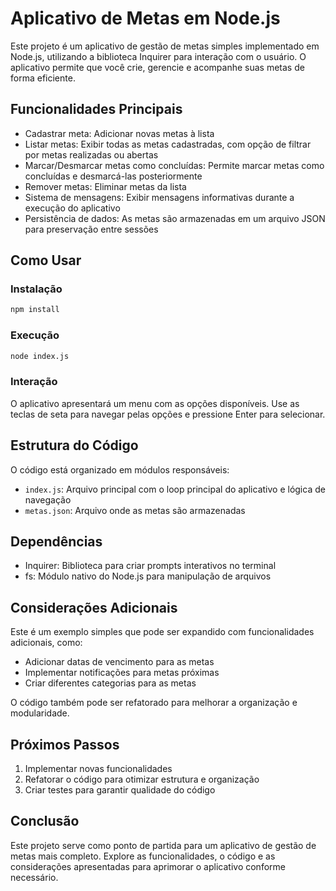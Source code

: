 # Aplicativo de Metas em Node.js

Este projeto é um aplicativo de gestão de metas simples implementado em Node.js, utilizando a biblioteca Inquirer para interação com o usuário. O aplicativo permite que você crie, gerencie e acompanhe suas metas de forma eficiente.

## Funcionalidades Principais

- Cadastrar meta: Adicionar novas metas à lista
- Listar metas: Exibir todas as metas cadastradas, com opção de filtrar por metas realizadas ou abertas
- Marcar/Desmarcar metas como concluídas: Permite marcar metas como concluídas e desmarcá-las posteriormente
- Remover metas: Eliminar metas da lista
- Sistema de mensagens: Exibir mensagens informativas durante a execução do aplicativo
- Persistência de dados: As metas são armazenadas em um arquivo JSON para preservação entre sessões

## Como Usar

### Instalação

```bash
npm install
```

### Execução

```bash
node index.js
```

### Interação

O aplicativo apresentará um menu com as opções disponíveis. Use as teclas de seta para navegar pelas opções e pressione Enter para selecionar.

## Estrutura do Código

O código está organizado em módulos responsáveis:

- `index.js`: Arquivo principal com o loop principal do aplicativo e lógica de navegação
- `metas.json`: Arquivo onde as metas são armazenadas

## Dependências

- Inquirer: Biblioteca para criar prompts interativos no terminal
- fs: Módulo nativo do Node.js para manipulação de arquivos

## Considerações Adicionais

Este é um exemplo simples que pode ser expandido com funcionalidades adicionais, como:

- Adicionar datas de vencimento para as metas
- Implementar notificações para metas próximas
- Criar diferentes categorias para as metas

O código também pode ser refatorado para melhorar a organização e modularidade.

## Próximos Passos

1. Implementar novas funcionalidades
2. Refatorar o código para otimizar estrutura e organização
3. Criar testes para garantir qualidade do código

## Conclusão

Este projeto serve como ponto de partida para um aplicativo de gestão de metas mais completo. Explore as funcionalidades, o código e as considerações apresentadas para aprimorar o aplicativo conforme necessário.
